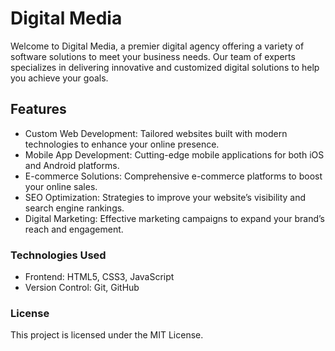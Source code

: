 # Digital Media
Welcome to Digital Media, a premier digital agency offering a variety of software solutions to meet your business needs. Our team of experts specializes in delivering innovative and customized digital solutions to help you achieve your goals.

## Features
- Custom Web Development: Tailored websites built with modern technologies to enhance your online presence.
- Mobile App Development: Cutting-edge mobile applications for both iOS and Android platforms.
- E-commerce Solutions: Comprehensive e-commerce platforms to boost your online sales.
- SEO Optimization: Strategies to improve your website’s visibility and search engine rankings.
- Digital Marketing: Effective marketing campaigns to expand your brand’s reach and engagement.

### Technologies Used
- Frontend: HTML5, CSS3, JavaScript
- Version Control: Git, GitHub

### License
This project is licensed under the MIT License.
